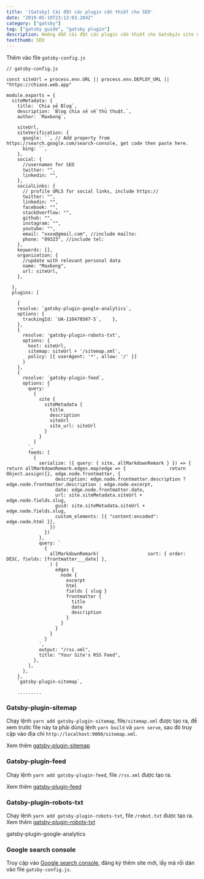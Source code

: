 ```yaml
---
title: '[Gatsby] Cài đặt các plugin cần thiết cho SEO'
date: "2019-05-19T23:12:03.284Z"
category: ["gatsby"]
tag: ["gatsby guide", "gatsby plugin"]
description: Hướng dẫn cài đặt các plugin cần thiết cho GatsbyJs site như google-analytics, robots-txt, feed, plugin-sitemap và Google search console.
textthumb: SEO
---
```


Thêm vào file `gatsby-config.js`

```tl
// gatsby-config.js
```
```hl
const siteUrl = process.env.URL || process.env.DEPLOY_URL || "https://chiase.web.app"
```
```
module.exports = {
  siteMetadata: {
    title: `Chia sẻ Blog`,
    description: `Blog chia sẻ về thủ thuật.`,
    author: `Maxbong`,
```
```hl    
    siteUrl,
    siteVerification: {
      google: ``, // Add property from https://search.google.com/search-console, get code then paste here.
      bing: ``,
    },
    social: {
      //usernames for SEO
      twitter: "",
      linkedin: "",
    },
    socialLinks: {
      // profile URLS for social links, include https://
      twitter: "",
      linkedin: "",
      facebook: "",
      stackOverflow: "",
      github: "",
      instagram: "",
      youtube: "",
      email: "xxxx@gmail.com", //include mailto:
      phone: "09323", //include tel:
    },
    keywords: [],
    organization: {
      //update with relevant personal data
      name: "Maxbong",
      url: siteUrl,
    },
```
```    
  },
  plugins: [
```
```hl  
    {
    resolve: `gatsby-plugin-google-analytics`,
    options: {
      trackingId: `UA-110478507-5`,    },
    },
    {
      resolve: 'gatsby-plugin-robots-txt',
      options: {
        host: siteUrl,
        sitemap: siteUrl + '/sitemap.xml',
        policy: [{ userAgent: '*', allow: '/' }]
      }
    },
	{
      resolve: `gatsby-plugin-feed`,
      options: {
        query: `
          {
            site {
              siteMetadata {
                title
                description
                siteUrl
                site_url: siteUrl
              }
            }
          }
        `,
        feeds: [
          {
            serialize: ({ query: { site, allMarkdownRemark } }) => {              return allMarkdownRemark.edges.map(edge => {                return Object.assign({}, edge.node.frontmatter, {
                  description: edge.node.frontmatter.description ? edge.node.frontmatter.description : edge.node.excerpt,
                  date: edge.node.frontmatter.date,
                  url: site.siteMetadata.siteUrl + edge.node.fields.slug,
                  guid: site.siteMetadata.siteUrl + edge.node.fields.slug,
                  custom_elements: [{ "content:encoded": edge.node.html }],
                })
              })
            },
            query: `
              {
                allMarkdownRemark(                  sort: { order: DESC, fields: [frontmatter___date] },
                ) {
                  edges {
                    node {
                      excerpt
                      html
                      fields { slug }
                      frontmatter {
                        title
                        date
                        description
                      }
                    }
                  }
                }
              }
            `,
            output: "/rss.xml",
            title: "Your Site's RSS Feed",
          },
        ],
      },
    },
    `gatsby-plugin-sitemap`,
```
```
    .........
```    

### Gatsby-plugin-sitemap

Chạy lệnh `yarn add gatsby-plugin-sitemap`, file`/sitemap.xml` được tạo ra, để xem trước file này ta phải dùng lệnh `yarn build` và `yarn serve`, sau đó truy cập vào địa chỉ `http://localhost:9000/sitemap.xml`.

Xem thêm [gatsby-plugin-sitemap](https://www.gatsbyjs.org/docs/creating-a-sitemap/)

### Gatsby-plugin-feed

Chạy lệnh `yarn add gatsby-plugin-feed`, file `/rss.xml` được tạo ra.

Xem thêm [gatsby-plugin-feed](https://www.gatsbyjs.org/docs/adding-an-rss-feed/)

### Gatsby-plugin-robots-txt
Chạy lệnh `yarn add gatsby-plugin-robots-txt`, file `/robot.txt` được tạo ra.
Xem thêm [gatsby-plugin-robots-txt](https://www.gatsbyjs.org/packages/gatsby-plugin-robots-txt)

gatsby-plugin-google-analytics

### Google search console

Truy cập vào [Google search console](https://search.google.com/search-console), đăng ký thêm site mới, lấy mã rồi dán vào file `gatsby-config.js`.